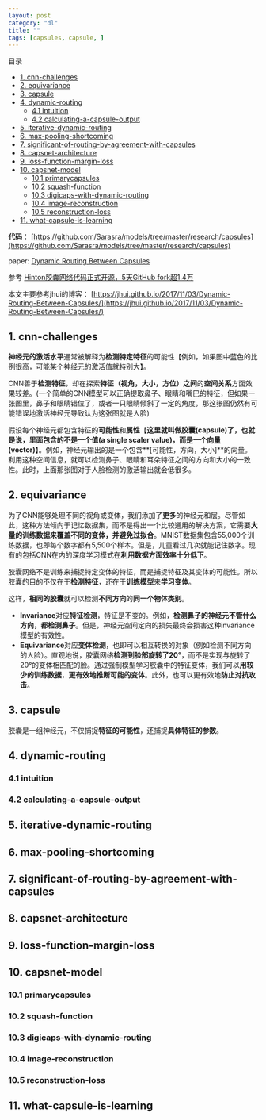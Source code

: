 ```yaml
---
layout: post
category: "dl"
title: ""
tags: [capsules, capsule, ]
---
```


目录

<!-- TOC -->

- [1. cnn-challenges](#1-cnn-challenges)
- [2. equivariance](#2-equivariance)
- [3. capsule](#3-capsule)
- [4. dynamic-routing](#4-dynamic-routing)
    - [4.1 intuition](#41-intuition)
    - [4.2 calculating-a-capsule-output](#42-calculating-a-capsule-output)
- [5. iterative-dynamic-routing](#5-iterative-dynamic-routing)
- [6. max-pooling-shortcoming](#6-max-pooling-shortcoming)
- [7. significant-of-routing-by-agreement-with-capsules](#7-significant-of-routing-by-agreement-with-capsules)
- [8. capsnet-architecture](#8-capsnet-architecture)
- [9. loss-function-margin-loss](#9-loss-function-margin-loss)
- [10. capsnet-model](#10-capsnet-model)
    - [10.1 primarycapsules](#101-primarycapsules)
    - [10.2 squash-function](#102-squash-function)
    - [10.3 digicaps-with-dynamic-routing](#103-digicaps-with-dynamic-routing)
    - [10.4 image-reconstruction](#104-image-reconstruction)
    - [10.5 reconstruction-loss](#105-reconstruction-loss)
- [11. what-capsule-is-learning](#11-what-capsule-is-learning)

<!-- /TOC -->

**代码**：
[https://github.com/Sarasra/models/tree/master/research/capsules](https://github.com/Sarasra/models/tree/master/research/capsules)

paper:
[Dynamic Routing Between Capsules](https://arxiv.org/pdf/1710.09829.pdf)

参考 [Hinton胶囊网络代码正式开源，5天GitHub fork超1.4万](https://mp.weixin.qq.com/s?__biz=MzI3MTA0MTk1MA==&mid=2652012657&idx=1&sn=6e7c8bb25d41e7c73682fc6e539c0e1c&chksm=f121f480c6567d969b1e48f649665d8c5d5122559641b944f37535846c77f645e9f435189b3d&mpshare=1&scene=1&srcid=0201iw6QfDNUP6ejcN6Cp4L5&pass_ticket=qs99iMGY1jAAqC7Y%2F5bWFAKdSVWrNCDdPaLjWTEyZ612ZoU1cwNmbIOusMI23vOr#rd)


本文主要参考jhui的博客：
[https://jhui.github.io/2017/11/03/Dynamic-Routing-Between-Capsules/](https://jhui.github.io/2017/11/03/Dynamic-Routing-Between-Capsules/)

## 1. cnn-challenges

**神经元的激活水平**通常被解释为**检测特定特征**的可能性【例如，如果图中蓝色的比例很高，可能某个神经元的激活值就特别大】。

CNN善于**检测特征**，却在探索**特征（视角，大小，方位）之间**的**空间关系**方面效果较差。(一个简单的CNN模型可以正确提取鼻子、眼睛和嘴巴的特征，但如果一张图里，鼻子和眼睛错位了，或者一只眼睛倾斜了一定的角度，那这张图仍然有可能错误地激活神经元导致认为这张图就是人脸)

假设每个神经元都包含特征的**可能性**和**属性**【**这里就叫做胶囊(capsule)了，也就是说，里面包含的不是一个值(a single scaler value)，而是一个向量(vector)**】。例如，神经元输出的是一个包含**[可能性，方向，大小]**的向量。利用这种空间信息，就可以检测鼻子、眼睛和耳朵特征之间的方向和大小的一致性。此时，上面那张图对于人脸检测的激活输出就会低很多。

## 2. equivariance

为了CNN能够处理不同的视角或变体，我们添加了**更多**的神经元和层。尽管如此，这种方法倾向于记忆数据集，而不是得出一个比较通用的解决方案，它需要**大量的训练数据来覆盖不同的变体，并避免过拟合**。MNIST数据集包含55,000个训练数据，也即每个数字都有5,500个样本。但是，儿童看过几次就能记住数字。现有的包括CNN在内的深度学习模式在**利用数据方面效率十分低下**。

胶囊网络不是训练来捕捉特定变体的特征，而是捕捉特征及其变体的可能性。所以胶囊的目的不仅在于**检测特征**，还在于**训练模型**来**学习变体**。

这样，**相同的胶囊**就可以检测**不同方向**的**同一个物体类别**。

+ **Invariance**对应**特征检测**，特征是不变的。例如，**检测鼻子的神经元不管什么方向，都检测鼻子**。但是，神经元空间定向的损失最终会损害这种invariance模型的有效性。
+ **Equivariance**对应**变体检测**，也即可以相互转换的对象（例如检测不同方向的人脸）。直观地说，胶囊网络**检测到脸部旋转了20°**，而不是实现与旋转了20°的变体相匹配的脸。通过强制模型学习胶囊中的特征变体，我们可以**用较少的训练数据**，**更有效地推断可能的变体**。此外，也可以更有效地**防止对抗攻击**。

## 3. capsule

胶囊是一组神经元，不仅捕捉**特征的可能性**，还捕捉**具体特征的参数**。

## 4. dynamic-routing

### 4.1 intuition

### 4.2 calculating-a-capsule-output

## 5. iterative-dynamic-routing

## 6. max-pooling-shortcoming

## 7. significant-of-routing-by-agreement-with-capsules

## 8. capsnet-architecture

## 9. loss-function-margin-loss

## 10. capsnet-model

### 10.1 primarycapsules

### 10.2 squash-function

### 10.3 digicaps-with-dynamic-routing

### 10.4 image-reconstruction

### 10.5 reconstruction-loss

## 11. what-capsule-is-learning
